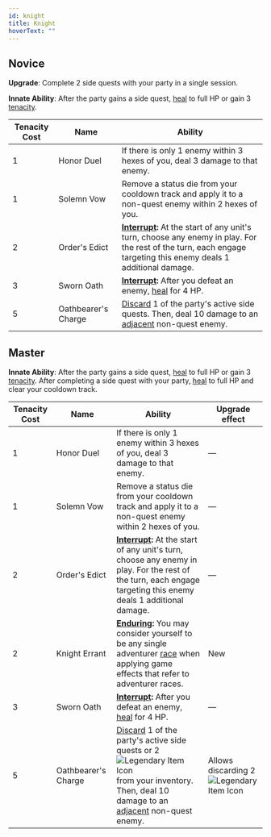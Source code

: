 ```yaml
---
id: knight
title: Knight
hoverText: ""
---
```


## Novice

**Upgrade**: Complete 2 side quests with your party in a single session.

**Innate Ability**: After the party gains a side quest, [heal](/docs/glossary/healing) to full HP or gain 3 [tenacity](/docs/glossary/tenacity).

| Tenacity Cost | Name                | Ability                                                                                                                                                                                     |
| ------------- | ------------------- | ------------------------------------------------------------------------------------------------------------------------------------------------------------------------------------------- |
| 1             | Honor Duel          | If there is only 1 enemy within 3 hexes of you, deal 3 damage to that enemy.                                                                                                                |
| 1             | Solemn Vow          | Remove a status die from your cooldown track and apply it to a non-quest enemy within 2 hexes of you.                                                                                       |
| 2             | Order's Edict       | **[Interrupt](/docs/glossary/interrupt):** At the start of any unit's turn, choose any enemy in play. For the rest of the turn, each engage targeting this enemy deals 1 additional damage. |
| 3             | Sworn Oath          | **[Interrupt](/docs/glossary/interrupt):** After you defeat an enemy, [heal](/docs/glossary/healing) for 4 HP.                                                                              |
| 5             | Oathbearer's Charge | [Discard](/docs/glossary/discard) 1 of the party's active side quests. Then, deal 10 damage to an [adjacent](/docs/glossary/adjacent) non-quest enemy.                                      |

## Master

**Innate Ability**: After the party gains a side quest, [heal](/docs/glossary/healing) to full HP or gain 3 [tenacity](/docs/glossary/tenacity). After completing a side quest with your party, [heal](/docs/glossary/healing) to full HP and clear your cooldown track.

| Tenacity Cost | Name                | Ability                                                                                                                                                                                                                                                            | Upgrade effect                                                                                         |
| ------------- | ------------------- | ------------------------------------------------------------------------------------------------------------------------------------------------------------------------------------------------------------------------------------------------------------------ | ------------------------------------------------------------------------------------------------------ |
| 1             | Honor Duel          | If there is only 1 enemy within 3 hexes of you, deal 3 damage to that enemy.                                                                                                                                                                                       | —                                                                                                      |
| 1             | Solemn Vow          | Remove a status die from your cooldown track and apply it to a non-quest enemy within 2 hexes of you.                                                                                                                                                              | —                                                                                                      |
| 2             | Order's Edict       | **[Interrupt](/docs/glossary/interrupt):** At the start of any unit's turn, choose any enemy in play. For the rest of the turn, each engage targeting this enemy deals 1 additional damage.                                                                        | —                                                                                                      |
| 2             | Knight Errant       | **[Enduring](/docs/glossary/enduring):** You may consider yourself to be any single adventurer [race](/docs/races/) when applying game effects that refer to adventurer races.                                                                                     | New                                                                                                    |
| 3             | Sworn Oath          | **[Interrupt](/docs/glossary/interrupt):** After you defeat an enemy, [heal](/docs/glossary/healing) for 4 HP.                                                                                                                                                     | —                                                                                                      |
| 5             | Oathbearer's Charge | [Discard](/docs/glossary/discard) 1 of the party's active side quests or 2 <img src="/icons/legendary-item.svg" alt="Legendary Item Icon" class="icon-svg" /> from your inventory. Then, deal 10 damage to an [adjacent](/docs/glossary/adjacent) non-quest enemy. | Allows discarding 2 <img src="/icons/legendary-item.svg" alt="Legendary Item Icon" class="icon-svg" /> |
